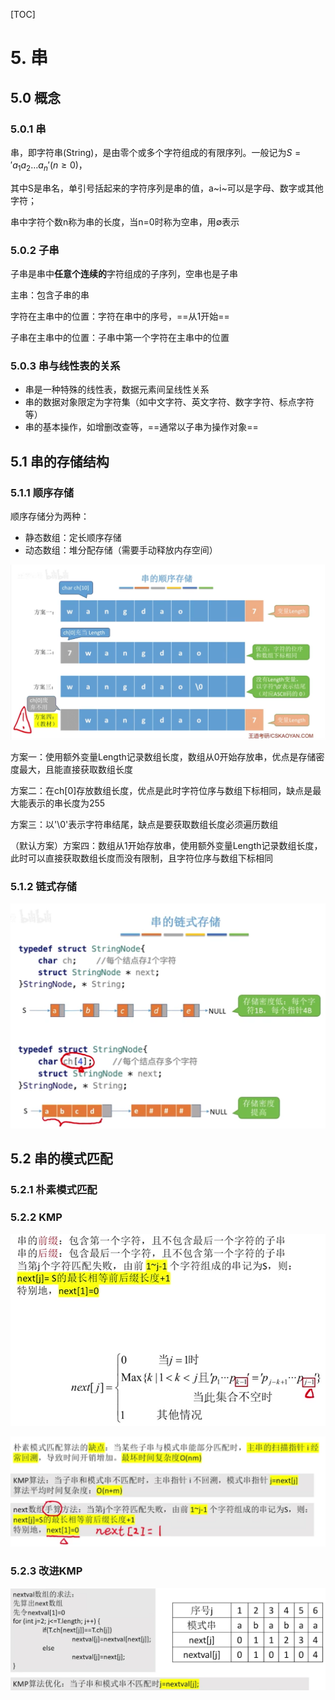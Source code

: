 [TOC]

# 5.	串

## 5.0	概念

### 5.0.1	串

串，即字符串(String)，是由零个或多个字符组成的有限序列。一般记为$S='a_1a_2…a_n'(n≥0)$，

其中S是串名，单引号括起来的字符序列是串的值，a~i~可以是字母、数字或其他字符；

串中字符个数n称为串的长度，当n=0时称为空串，用∅表示



### 5.0.2	子串

子串是串中**任意个连续的**字符组成的子序列，空串也是子串

主串：包含子串的串

字符在主串中的位置：字符在串中的序号，==从1开始==

子串在主串中的位置：子串中第一个字符在主串中的位置



### 5.0.3	串与线性表的关系

- 串是一种特殊的线性表，数据元素间呈线性关系
- 串的数据对象限定为字符集（如中文字符、英文字符、数字字符、标点字符等）
- 串的基本操作，如增删改查等，==通常以子串为操作对象==



## 5.1	串的存储结构

### 5.1.1	顺序存储

顺序存储分为两种：

- 静态数组：定长顺序存储
- 动态数组：堆分配存储（需要手动释放内存空间）

![image-20210815151029766](Image/image-20210815151029766.png)

方案一：使用额外变量Length记录数组长度，数组从0开始存放串，优点是存储密度最大，且能直接获取数组长度

方案二：在ch[0]存放数组长度，优点是此时字符位序与数组下标相同，缺点是最大能表示的串长度为255

方案三：以'\0'表示字符串结尾，缺点是要获取数组长度必须遍历数组

（默认方案）方案四：数组从1开始存放串，使用额外变量Length记录数组长度，此时可以直接获取数组长度而没有限制，且字符位序与数组下标相同



### 5.1.2	链式存储

![image-20210815151949994](Image/image-20210815151949994.png)



## 5.2	串的模式匹配

### 5.2.1	朴素模式匹配

### 5.2.2	KMP

<img src="Image/image-20210816202618592.png" alt="image-20210816202618592" style="zoom:80%;" />

![image-20210817090920360](Image/image-20210817090920360.png)

### 5.2.3	改进KMP

![image-20210817100627106](Image/image-20210817100627106.png)

